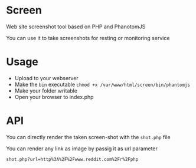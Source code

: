 Screen
======

Web site screenshot tool based on PHP and PhanotomJS

You can use it to take screenshots for resting or monitoring service

Usage
======

* Upload to your webserver 
* Make the `bin` executable `chmod +x /var/www/html/screen/bin/phantomjs`
* Make your folder writable
* Open your browser to index.php


API
=====

You can directly render the taken screen-shot with the `shot.php` file

You can render any link as image by passig it as url parameter

`shot.php?url=http%3A%2F%2Fwww.reddit.com%2Fr%2Fphp`



 